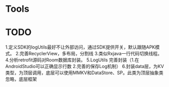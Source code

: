 # Tools

# TODO

1.定义SDK的logUtils最好不让外部访问，通过SDK提供开关，默认跟随APK模式。
2.完善RecyclerView，多布局，分割线
3.类似Rxjava一行代码切换线程。
4.分析retrofit源码对Room数据库封装。
5.LogUtils 完善封装（1.在AndroidStudio可以正确显示行数 2.完善的保存Log机制）
6.封装data层，为KV类型，为顶层调用，底层可以使用MMKV和DataStore、SP。此类为顶层抽象类忽略，底层框架
